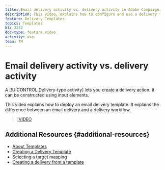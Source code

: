 ```yaml
---
title: Email delivery activity vs. delivery activity in Adobe Campaign Classic
description: This video, explains how to configure and use a delivery template.
feature: Delivery Templates
topics: Templates
kt: 3232
doc-type: feature video
activity: use
team: TM
---
```


# Email delivery activity vs. delivery activity

A [!UICONTROL Delivery-type activity] lets you create a delivery action. It can be constructed using input elements.

This video explains how to deploy an email delivery template. It explains the difference between an email delivery and a delivery workflow.

>[!VIDEO](https://video.tv.adobe.com/v/24065?quality=12)

## Additional Resources {#additional-resources}

* [About Templates](https://docs.campaign.adobe.com/doc/AC/en/DLV_Using_delivery_templates_About_templates.html)
* [Creating a Delivery Template](https://docs.campaign.adobe.com/doc/AC/en/DLV_Using_delivery_templates_Creating_a_delivery_template.html)
* [Selecting a target mapping](https://docs.campaign.adobe.com/doc/AC/en/DLV_Using_delivery_templates_Selecting_a_target_mapping.html)
* [Creating a delivery from a template](https://docs.campaign.adobe.com/doc/AC/en/DLV_Using_delivery_templates_Creating_a_delivery_from_a_template.html)
